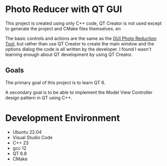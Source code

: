 # Photo Reducer with QT GUI 

This project is created using only C++ code, QT Creator is not used except to generate the project and CMake files themselves.  en

The basic controls and actions are the same as the [GUI Photo Reduction Tool](https://github.com/pacmaninbw/GUIPhotoReductionTool), but rather than use QT Creator to create the main window and the options dialog the code is all written by the developer. I found I wasn't learning enough about QT development by using QT Creator.  

## Goals  
The primary goal of this project is to learn QT 6.  

A secondary goal is to be able to implement the Model View Controller design pattern in QT using C++.

# Development Environment  
 - Ubuntu 22.04  
 - Visual Studio Code  
 - C++ 23  
 - gcc 12  
 - QT 6.8  
 - CMake
